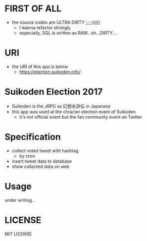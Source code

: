 # FIRST OF ALL
- the source codes are ULTRA DIRTY ;;;;;(((((
    - I wanna refactor strongly
    - especially, SQL is written as RAW...oh...DIRTY...

# URI
- the URI of this app is below
    - https://election.suikoden.info/

# Suikoden Election 2017
- Suikoden is the JRPG as 幻想水滸伝 in Japanese
- this app was used at the chracter election event of Suikoden
    - it's not official event but the fan community event on Twitter

# Specification
- collect voted tweet with hashtag
    - by cron
- insert tweet data to database
- show collected data on web

# Usage
under writing...

# LICENSE
MIT LICENSE

